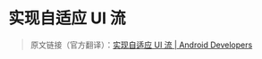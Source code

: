 # 实现自适应 UI 流
> 原文链接（官方翻译）：[实现自适应 UI 流 | Android Developers](https://developer.android.google.cn/training/multiscreen/adaptui)
